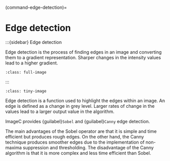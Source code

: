 
(command-edge-detection)=
# Edge detection

:::{sidebar} Edge detection

Edge detection is the process of finding edges in an image and converting them to a gradient representation.
Sharper changes in the intensity values lead to a higher gradient.

```{figure} images/edge-detection.drawio.svg
:class: full-image
```

:::

```{figure} images/edge-detection-screenshot.png
:class: tiny-image
```

Edge detection is a function used to highlight the edges within an image.
An edge is defined as a change in grey level.
Larger rates of change in the values lead to a larger output value in the algorithm.

ImageC provides {guilabel}`Sobel` and {guilabel}`Canny` edge detection.


The main advantages of the Sobel operator are that it is simple and time efficient but produces rough edges.
On the other hand, the Canny technique produces smoother edges due to the implementation of non-maxima suppression and thresholding. 
The disadvantage of the Canny algorithm is that it is more complex and less time efficient than Sobel.
